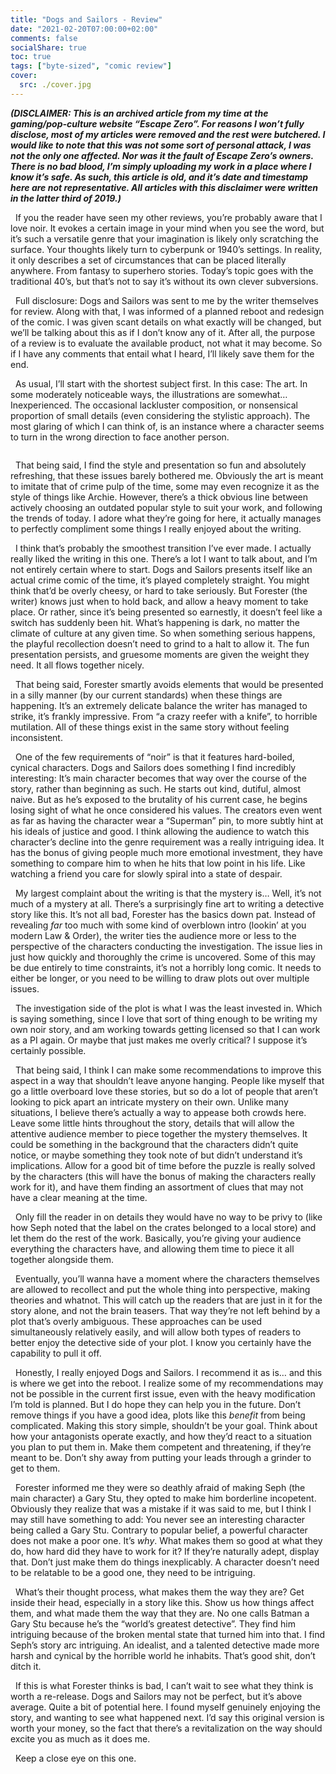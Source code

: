 ```yaml
---
title: "Dogs and Sailors - Review"
date: "2021-02-20T07:00:00+02:00"
comments: false
socialShare: true
toc: true
tags: ["byte-sized", "comic review"]
cover:
  src: ./cover.jpg
---
```


<!-- wp:paragraph -->
<p><strong><em>(DISCLAIMER: This is an archived article from my time at the gaming/pop-culture website “Escape Zero”. For reasons I won’t fully disclose, most of my articles were removed and the rest were butchered. I would like to note that this was not some sort of personal attack, I was not the only one affected. Nor was it the fault of Escape Zero’s owners. There is no bad blood, I’m simply uploading my work in a place where I know it’s safe. As such, this article is old, and it’s date and timestamp here are not representative. All articles with this disclaimer were written in the latter third of 2019.)</em></strong></p>
<!-- /wp:paragraph -->

<!-- wp:paragraph -->
<p>  If you the reader have seen my other reviews, you’re probably aware that I love noir. It evokes a certain image in your mind when you see the word, but it’s such a versatile genre that your imagination is likely only scratching the surface. Your thoughts likely turn to cyberpunk or 1940’s settings. In reality, it only describes a set of circumstances that can be placed literally anywhere. From fantasy to superhero stories. Today’s topic goes with the traditional 40’s, but that’s not to say it’s without its own clever subversions.</p>
<!-- /wp:paragraph -->

<!-- wp:paragraph -->
<p>  Full disclosure: Dogs and Sailors was sent to me by the writer themselves for review. Along with that, I was informed of a planned reboot and redesign of the comic. I was given scant details on what exactly will be changed, but we’ll be talking about this as if I don’t know any of it. After all, the purpose of a review is to evaluate the available product, not what it may become. So if I have any comments that entail what I heard, I’ll likely save them for the end.</p>
<!-- /wp:paragraph -->

<!-- wp:paragraph -->
<p>  As usual, I’ll start with the shortest subject first. In this case: The art. In some moderately noticeable ways, the illustrations are somewhat… Inexperienced. The occasional lackluster composition, or nonsensical proportion of small details (even considering the stylistic approach). The most glaring of which I can think of, is an instance where a character seems to turn in the wrong direction to face another person.</p>
<!-- /wp:paragraph -->

<!-- wp:image -->
<figure class="wp-block-image"><img src="https://lh4.googleusercontent.com/Mh-L_wYEbdODus8BgAJXdphi6xs6UVFz5N8nGpyWRh7vxRU5o4mswaeobnsa7LzX3-qs985GxNC4NrUhsfvEfxqXeS6XPkLQ2m4GjJaTlQen3-TWNTIoJRj0TVwJwz3awGwtcxaN" alt=""/></figure>
<!-- /wp:image -->

<!-- wp:paragraph -->
<p>  That being said, I find the style and presentation so fun and absolutely refreshing, that these issues barely bothered me. Obviously the art is meant to imitate that of crime pulp of the time, some may even recognize it as the style of things like Archie. However, there’s a thick obvious line between actively choosing an outdated popular style to suit your work, and following the trends of today. I adore what they’re going for here, it actually manages to perfectly compliment some things I really enjoyed about the writing.</p>
<!-- /wp:paragraph -->

<!-- wp:paragraph -->
<p>  I think that’s probably the smoothest transition I’ve ever made. I actually really liked the writing in this one. There’s a lot I want to talk about, and I’m not entirely certain where to start. Dogs and Sailors presents itself like an actual crime comic of the time, it’s played completely straight. You might think that’d be overly cheesy, or hard to take seriously. But Forester (the writer) knows just when to hold back, and allow a heavy moment to take place. Or rather, since it’s being presented so earnestly, it doesn’t feel like a switch has suddenly been hit. What’s happening is dark, no matter the climate of culture at any given time. So when something serious happens, the playful recollection doesn’t need to grind to a halt to allow it. The fun presentation persists, and gruesome moments are given the weight they need. It all flows together nicely.</p>
<!-- /wp:paragraph -->

<!-- wp:paragraph -->
<p>  That being said, Forester smartly avoids elements that would be presented in a silly manner (by our current standards) when these things are happening. It’s an extremely delicate balance the writer has managed to strike, it’s frankly impressive. From “a crazy reefer with a knife”, to horrible mutilation. All of these things exist in the same story without feeling inconsistent.</p>
<!-- /wp:paragraph -->

<!-- wp:paragraph -->
<p>  One of the few requirements of “noir” is that it features hard-boiled, cynical characters. Dogs and Sailors does something I find incredibly interesting: It’s main character becomes that way over the course of the story, rather than beginning as such. He starts out kind, dutiful, almost naive. But as he’s exposed to the brutality of his current case, he begins losing sight of what he once considered his values. The creators even went as far as having the character wear a “Superman” pin, to more subtly hint at his ideals of justice and good. I think allowing the audience to watch this character’s decline into the genre requirement was a really intriguing idea. It has the bonus of giving people much more emotional investment, they have something to compare him to when he hits that low point in his life. Like watching a friend you care for slowly spiral into a state of despair.</p>
<!-- /wp:paragraph -->

<!-- wp:paragraph -->
<p>  My largest complaint about the writing is that the mystery is… Well, it’s not much of a mystery at all. There’s a surprisingly fine art to writing a detective story like this. It’s not all bad, Forester has the basics down pat. Instead of revealing <em>far</em> too much with some kind of overblown intro (lookin’ at you modern Law & Order), the writer ties the audience more or less to the perspective of the characters conducting the investigation. The issue lies in just how quickly and thoroughly the crime is uncovered. Some of this may be due entirely to time constraints, it’s not a horribly long comic. It needs to either be longer, or you need to be willing to draw plots out over multiple issues.</p>
<!-- /wp:paragraph -->

<!-- wp:paragraph -->
<p>  The investigation side of the plot is what I was the least invested in. Which is saying something, since I love that sort of thing enough to be writing my own noir story, and am working towards getting licensed so that I can work as a PI again. Or maybe that just makes me overly critical? I suppose it’s certainly possible.</p>
<!-- /wp:paragraph -->

<!-- wp:paragraph -->
<p>  That being said, I think I can make some recommendations to improve this aspect in a way that shouldn’t leave anyone hanging. People like myself that go a little overboard love these stories, but so do a lot of people that aren’t looking to pick apart an intricate mystery on their own. Unlike many situations, I believe there’s actually a way to appease both crowds here. Leave some little hints throughout the story, details that will allow the attentive audience member to piece together the mystery themselves. It could be something in the background that the characters didn’t quite notice, or maybe something they took note of but didn’t understand it’s implications. Allow for a good bit of time before the puzzle is really solved by the characters (this will have the bonus of making the characters really work for it), and have them finding an assortment of clues that may not have a clear meaning at the time.</p>
<!-- /wp:paragraph -->

<!-- wp:paragraph -->
<p>  Only fill the reader in on details they would have no way to be privy to (like how Seph noted that the label on the crates belonged to a local store) and let them do the rest of the work. Basically, you’re giving your audience everything the characters have, and allowing them time to piece it all together alongside them.</p>
<!-- /wp:paragraph -->

<!-- wp:paragraph -->
<p>  Eventually, you’ll wanna have a moment where the characters themselves are allowed to recollect and put the whole thing into perspective, making theories and whatnot. This will catch up the readers that are just in it for the story alone, and not the brain teasers. That way they’re not left behind by a plot that’s overly ambiguous. These approaches can be used simultaneously relatively easily, and will allow both types of readers to better enjoy the detective side of your plot. I know you certainly have the capability to pull it off.</p>
<!-- /wp:paragraph -->

<!-- wp:paragraph -->
<p>  Honestly, I really enjoyed Dogs and Sailors. I recommend it as is… and this is where we get into the reboot. I realize some of my recommendations may not be possible in the current first issue, even with the heavy modification I’m told is planned. But I do hope they can help you in the future. Don’t remove things if you have a good idea, plots like this <em>benefit</em> from being complicated. Making this story simple, shouldn’t be your goal. Think about how your antagonists operate exactly, and how they’d react to a situation you plan to put them in. Make them competent and threatening, if they’re meant to be. Don’t shy away from putting your leads through a grinder to get to them.</p>
<!-- /wp:paragraph -->

<!-- wp:paragraph -->
<p>  Forester informed me they were so deathly afraid of making Seph (the main character) a Gary Stu, they opted to make him borderline incopetent. Obviously they realize that was a mistake if it was said to me, but I think I may still have something to add: You never see an interesting character being called a Gary Stu. Contrary to popular belief, a powerful character does not make a poor one. It’s <em>why</em>. What makes them so good at what they do, how hard did they have to work for it? If they’re naturally adept, display that. Don’t just make them do things inexplicably. A character doesn’t need to be relatable to be a good one, they need to be intriguing.</p>
<!-- /wp:paragraph -->

<!-- wp:paragraph -->
<p>  What’s their thought process, what makes them the way they are? Get inside their head, especially in a story like this. Show us how things affect them, and what made them the way that they are. No one calls Batman a Gary Stu because he’s the “world’s greatest detective”. They find him intriguing because of the broken mental state that turned him into that. I find Seph’s story arc intriguing. An idealist, and a talented detective made more harsh and cynical by the horrible world he inhabits. That’s good shit, don’t ditch it.</p>
<!-- /wp:paragraph -->

<!-- wp:paragraph -->
<p>  If this is what Forester thinks is bad, I can’t wait to see what they think is worth a re-release. Dogs and Sailors may not be perfect, but it’s above average. Quite a bit of potential here. I found myself genuinely enjoying the story, and wanting to see what happened next. I’d say this original version is worth your money, so the fact that there’s a revitalization on the way should excite you as much as it does me.</p>
<!-- /wp:paragraph -->

<!-- wp:paragraph -->
<p>  Keep a close eye on this one.</p>
<!-- /wp:paragraph -->
